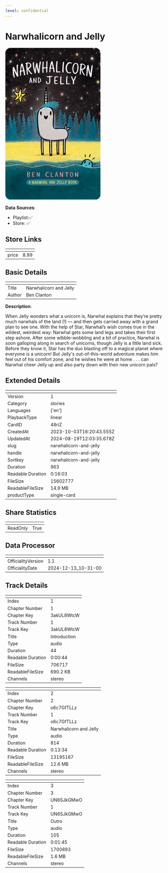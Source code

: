 ```yaml
---
level: confidential
---
```

# Narwhalicorn and Jelly

![card_[48riZ].png](../../img/cards/card_[48riZ].png)

**Data Sources**: 

- Playlist:✅
- Store: ✅


## Store Links

| <!-- --> | <!-- --> |
| - | - |
| price | 8.99 |


## Basic Details

| <!-- --> | <!-- --> |
| - | - |
| Title | Narwhalicorn and Jelly |
| Author | Ben Clanton |

**Description**:

When Jelly wonders what a unicorn is, Narwhal explains that they’re pretty much narwhals of the land (!) — and then gets carried away with a grand plan to see one. With the help of Star, Narwhal’s wish comes true in the wildest, weirdest way: Narwhal gets some land legs and takes their first step ashore. After some wibble-wobbling and a bit of practice, Narwhal is soon galloping along in search of unicorns, though Jelly is a little land sick. Before they know it, Star has the duo blasting off to a magical planet where everyone is a unicorn! But Jelly's out-of-this-world adventure makes him feel out of his comfort zone, and he wishes he were at home . . . can Narwhal cheer Jelly up and also party down with their new unicorn pals?


## Extended Details

| <!-- --> | <!-- --> |
| - | - |
| Version | 1 |
| Category | stories |
| Languages | ['en'] |
| PlaybackType | linear |
| CardID | 48riZ |
| CreatedAt | 2023-10-03T16:20:43.555Z |
| UpdatedAt | 2024-08-19T12:03:35.678Z |
| slug | narwhalicorn-and-jelly |
| handle | narwhalicorn-and-jelly |
| Sortkey | narwhalicorn-and-jelly |
| Duration | 963 |
| Readable Duration | 0:16:03 |
| FileSize | 15602777 |
| ReadableFileSize | 14.9 MB |
| productType | single-card |


## Share Statistics

| <!-- --> | <!-- --> |
| - | - |
| ReadOnly | True |


## Data Processor

| <!-- --> | <!-- --> |
| - | - |
| OfficialityVersion | 1.1
| OfficialityDate | 2024-12-13_10-31-00


## Track Details

| <!-- --> | <!-- --> |
| - | - |
| Index | 1 |
| Chapter Number | 1 |
| Chapter Key | 3akUL8WtcW |
| Track Number | 1 |
| Track Key | 3akUL8WtcW |
| Title | Introduction |
| Type | audio |
| Duration | 44 |
| Readable Duration | 0:00:44 |
| FileSize | 706717 |
| ReadableFileSize | 690.2 KB |
| Channels | stereo |

| <!-- --> | <!-- --> |
| - | - |
| Index | 2 |
| Chapter Number | 2 |
| Chapter Key | o6c7GfTLLz |
| Track Number | 1 |
| Track Key | o6c7GfTLLz |
| Title | Narwhalicorn and Jelly |
| Type | audio |
| Duration | 814 |
| Readable Duration | 0:13:34 |
| FileSize | 13195167 |
| ReadableFileSize | 12.6 MB |
| Channels | stereo |

| <!-- --> | <!-- --> |
| - | - |
| Index | 3 |
| Chapter Number | 3 |
| Chapter Key | UN6SJkGMwO |
| Track Number | 1 |
| Track Key | UN6SJkGMwO |
| Title | Outro |
| Type | audio |
| Duration | 105 |
| Readable Duration | 0:01:45 |
| FileSize | 1700893 |
| ReadableFileSize | 1.6 MB |
| Channels | stereo |

